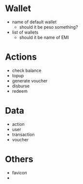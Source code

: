# Wallet

- name of default wallet
  - should it be peso something?
- list of wallets
  - should it be name of EMI

# Actions
- check balance
- topup
- generate voucher
- disburse
- redeem

# Data
- action
- user
- transaction
- voucher

# Others
- favicon
- 
